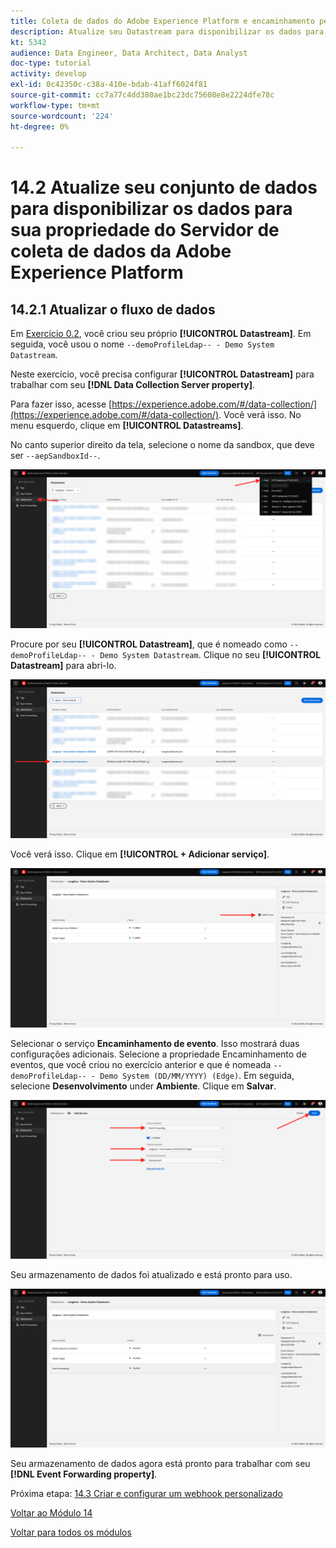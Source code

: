 ```yaml
---
title: Coleta de dados do Adobe Experience Platform e encaminhamento pelo lado do servidor em tempo real - Atualize o conjunto de dados para disponibilizar os dados para a propriedade do Servidor de coleta de dados da Adobe Experience Platform
description: Atualize seu Datastream para disponibilizar os dados para sua propriedade do Adobe Experience Platform Data Collection Server
kt: 5342
audience: Data Engineer, Data Architect, Data Analyst
doc-type: tutorial
activity: develop
exl-id: 0c42350c-c38a-410e-bdab-41aff6024f81
source-git-commit: cc7a77c4dd380ae1bc23dc75608e8e2224dfe78c
workflow-type: tm+mt
source-wordcount: '224'
ht-degree: 0%

---
```


# 14.2 Atualize seu conjunto de dados para disponibilizar os dados para sua propriedade do Servidor de coleta de dados da Adobe Experience Platform

## 14.2.1 Atualizar o fluxo de dados

Em [Exercício 0.2](./../../modules/module0/ex2.md), você criou seu próprio **[!UICONTROL Datastream]**. Em seguida, você usou o nome `--demoProfileLdap-- - Demo System Datastream`.

Neste exercício, você precisa configurar **[!UICONTROL Datastream]** para trabalhar com seu **[!DNL Data Collection Server property]**.

Para fazer isso, acesse [https://experience.adobe.com/#/data-collection/](https://experience.adobe.com/#/data-collection/). Você verá isso. No menu esquerdo, clique em **[!UICONTROL Datastreams]**.

No canto superior direito da tela, selecione o nome da sandbox, que deve ser `--aepSandboxId--`.

![Clique no ícone Configuração de borda no painel de navegação esquerdo](./images/edgeconfig1b.png)

Procure por seu **[!UICONTROL Datastream]**, que é nomeado como `--demoProfileLdap-- - Demo System Datastream`. Clique no seu **[!UICONTROL Datastream]** para abri-lo.

![WebSDK](./images/websdk0.png)

Você verá isso. Clique em **[!UICONTROL + Adicionar serviço]**.

![WebSDK](./images/websdk3.png)

Selecionar o serviço **Encaminhamento de evento**. Isso mostrará duas configurações adicionais. Selecione a propriedade Encaminhamento de eventos, que você criou no exercício anterior e que é nomeada `--demoProfileLdap-- - Demo System (DD/MM/YYYY) (Edge)`. Em seguida, selecione **Desenvolvimento** under **Ambiente**. Clique em **Salvar**.

![WebSDK](./images/websdk4.png)

Seu armazenamento de dados foi atualizado e está pronto para uso.

![WebSDK](./images/websdk8a.png)

Seu armazenamento de dados agora está pronto para trabalhar com seu **[!DNL Event Forwarding property]**.

Próxima etapa: [14.3 Criar e configurar um webhook personalizado](./ex3.md)

[Voltar ao Módulo 14](./aep-data-collection-ssf.md)

[Voltar para todos os módulos](./../../overview.md)
